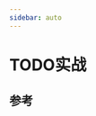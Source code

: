 ```yaml
---
sidebar: auto
---
```


# TODO实战

## 参考

<!-- https://blog.csdn.net/lunahaijiao/article/details/107587777 -->
<!-- https://juejin.im/post/5ef0232ff265da02e8177f3a -->
<!-- https://fettblog.eu/typescript-vite-preact/ : 使用 vite 结合 preact 类似 react -->
